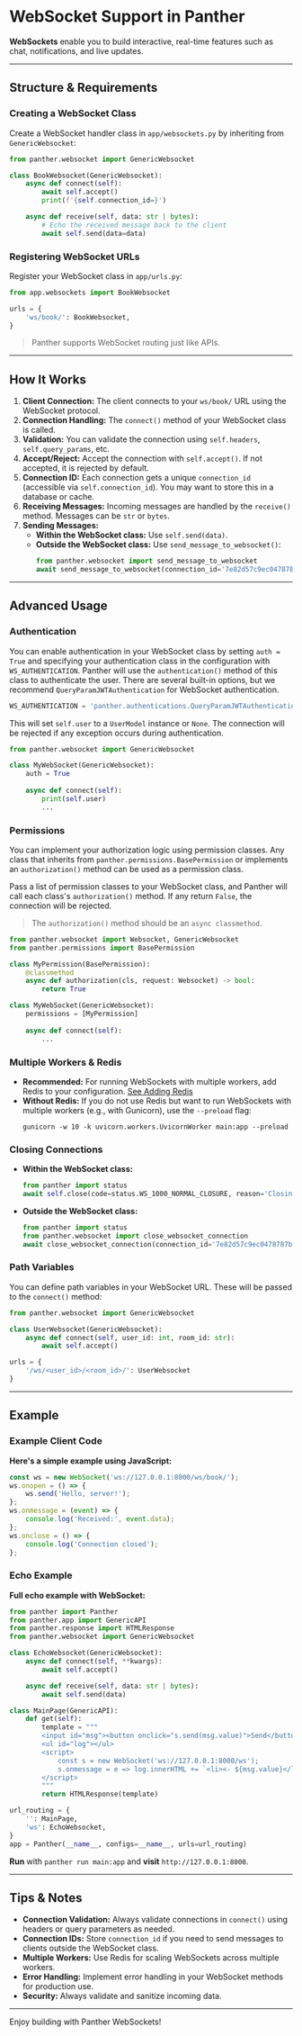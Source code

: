 # WebSocket Support in Panther

**WebSockets** enable you to build interactive, real-time features such as chat, notifications, and live updates.

---

## Structure & Requirements

### Creating a WebSocket Class
Create a WebSocket handler class in `app/websockets.py` by inheriting from `GenericWebsocket`:

```python
from panther.websocket import GenericWebsocket

class BookWebsocket(GenericWebsocket):
    async def connect(self):
        await self.accept()
        print(f'{self.connection_id=}')

    async def receive(self, data: str | bytes):
        # Echo the received message back to the client
        await self.send(data=data)
```

### Registering WebSocket URLs
Register your WebSocket class in `app/urls.py`:

```python
from app.websockets import BookWebsocket

urls = {
    'ws/book/': BookWebsocket,
}
```

> Panther supports WebSocket routing just like APIs.

---

## How It Works
1. **Client Connection:** The client connects to your `ws/book/` URL using the WebSocket protocol.
2. **Connection Handling:** The `connect()` method of your WebSocket class is called.
3. **Validation:** You can validate the connection using `self.headers`, `self.query_params`, etc.
4. **Accept/Reject:** Accept the connection with `self.accept()`. If not accepted, it is rejected by default.
5. **Connection ID:** Each connection gets a unique `connection_id` (accessible via `self.connection_id`). You may want to store this in a database or cache.
6. **Receiving Messages:** Incoming messages are handled by the `receive()` method. Messages can be `str` or `bytes`.
7. **Sending Messages:**
    - **Within the WebSocket class:** Use `self.send(data)`.
    - **Outside the WebSocket class:** Use `send_message_to_websocket()`:
      ```python
      from panther.websocket import send_message_to_websocket
      await send_message_to_websocket(connection_id='7e82d57c9ec0478787b01916910a9f45', data='New Message From WS')
      ```

---

## Advanced Usage

### Authentication
You can enable authentication in your WebSocket class by setting `auth = True` and specifying your authentication class in the configuration with `WS_AUTHENTICATION`. 
Panther will use the `authentication()` method of this class to authenticate the user. 
There are several built-in options, but we recommend `QueryParamJWTAuthentication` for WebSocket authentication.

```python
WS_AUTHENTICATION = 'panther.authentications.QueryParamJWTAuthentication'
```

This will set `self.user` to a `UserModel` instance or `None`. The connection will be rejected if any exception occurs during authentication.

```python title="app/websockets.py" linenums="1"
from panther.websocket import GenericWebsocket

class MyWebSocket(GenericWebsocket):
    auth = True
    
    async def connect(self):
        print(self.user)
        ...
```

### Permissions
You can implement your authorization logic using permission classes. Any class that inherits from `panther.permissions.BasePermission` or implements an `authorization()` method can be used as a permission class.

Pass a list of permission classes to your WebSocket class, and Panther will call each class's `authorization()` method. If any return `False`, the connection will be rejected.

> The `authorization()` method should be an `async classmethod`.

```python title="app/websockets.py" linenums="1"
from panther.websocket import Websocket, GenericWebsocket
from panther.permissions import BasePermission

class MyPermission(BasePermission):
    @classmethod
    async def authorization(cls, request: Websocket) -> bool:
        return True

class MyWebSocket(GenericWebsocket):
    permissions = [MyPermission]
    
    async def connect(self):
        ...
```


### Multiple Workers & Redis
- **Recommended:** For running WebSockets with multiple workers, add Redis to your configuration. [See Adding Redis](redis.md)
- **Without Redis:** If you do not use Redis but want to run WebSockets with multiple workers (e.g., with Gunicorn), use the `--preload` flag:
  ```shell
  gunicorn -w 10 -k uvicorn.workers.UvicornWorker main:app --preload
  ```

### Closing Connections
- **Within the WebSocket class:**
  ```python
  from panther import status
  await self.close(code=status.WS_1000_NORMAL_CLOSURE, reason='Closing connection')
  ```
- **Outside the WebSocket class:**
  ```python
  from panther import status
  from panther.websocket import close_websocket_connection
  await close_websocket_connection(connection_id='7e82d57c9ec0478787b01916910a9f45', code=status.WS_1008_POLICY_VIOLATION, reason='Closing connection')
  ```

### Path Variables
You can define path variables in your WebSocket URL. These will be passed to the `connect()` method:

```python
from panther.websocket import GenericWebsocket

class UserWebsocket(GenericWebsocket):
    async def connect(self, user_id: int, room_id: str):
        await self.accept()

urls = {
    '/ws/<user_id>/<room_id>/': UserWebsocket
}
```

---

## Example

### Example Client Code
**Here's a simple example using JavaScript:**

```js
const ws = new WebSocket('ws://127.0.0.1:8000/ws/book/');
ws.onopen = () => {
    ws.send('Hello, server!');
};
ws.onmessage = (event) => {
    console.log('Received:', event.data);
};
ws.onclose = () => {
    console.log('Connection closed');
};
```

### Echo Example
**Full echo example with WebSocket:**

```python title="main.py" linenums="1"
from panther import Panther
from panther.app import GenericAPI
from panther.response import HTMLResponse
from panther.websocket import GenericWebsocket

class EchoWebsocket(GenericWebsocket):
    async def connect(self, **kwargs):
        await self.accept()

    async def receive(self, data: str | bytes):
        await self.send(data)

class MainPage(GenericAPI):
    def get(self):
        template = """
        <input id="msg"><button onclick="s.send(msg.value)">Send</button>
        <ul id="log"></ul>
        <script>
            const s = new WebSocket('ws://127.0.0.1:8000/ws');
            s.onmessage = e => log.innerHTML += `<li><- ${msg.value}</li><li>-> ${e.data}</li>`;
        </script>
        """
        return HTMLResponse(template)

url_routing = {
    '': MainPage,
    'ws': EchoWebsocket,
}
app = Panther(__name__, configs=__name__, urls=url_routing)
```
**Run** with `panther run main:app` and **visit** `http://127.0.0.1:8000`.

---

## Tips & Notes
- **Connection Validation:** Always validate connections in `connect()` using headers or query parameters as needed.
- **Connection IDs:** Store `connection_id` if you need to send messages to clients outside the WebSocket class.
- **Multiple Workers:** Use Redis for scaling WebSockets across multiple workers.
- **Error Handling:** Implement error handling in your WebSocket methods for production use.
- **Security:** Always validate and sanitize incoming data.

---

Enjoy building with Panther WebSockets!

